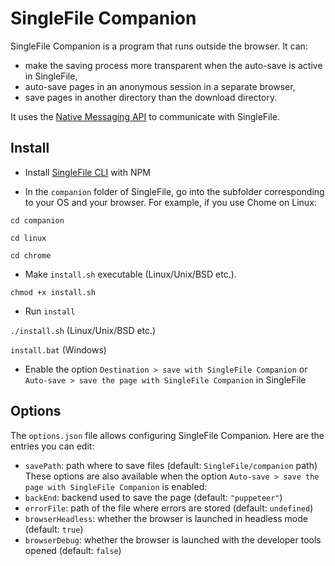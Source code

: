 # SingleFile Companion
SingleFile Companion is a program that runs outside the browser. It can:
 - make the saving process more transparent when the auto-save is active in SingleFile,  
 - auto-save pages in an anonymous session in a separate browser,
 - save pages in another directory than the download directory.
 
 It uses the [Native Messaging API](https://developer.mozilla.org/docs/Mozilla/Add-ons/WebExtensions/Native_messaging) to communicate with SingleFile.

## Install

 - Install [SingleFile CLI](https://github.com/gildas-lormeau/SingleFile/tree/master/cli) with NPM

 - In the `companion` folder of SingleFile, go into the subfolder corresponding to your OS and your browser. For example, if you use Chome on Linux:

`cd companion`

`cd linux`

`cd chrome`

 - Make `install.sh` executable (Linux/Unix/BSD etc.).

`chmod +x install.sh`

 - Run `install`

`./install.sh` (Linux/Unix/BSD etc.)

`install.bat` (Windows)

 - Enable the option `Destination > save with SingleFile Companion` or `Auto-save > save the page with SingleFile Companion` in SingleFile

## Options

The `options.json` file allows configuring SingleFile Companion. Here are the entries you can edit:
 - `savePath`: path where to save files (default: `SingleFile/companion` path)
These options are also available when the option `Auto-save > save the page with SingleFile Companion` is enabled:
 - `backEnd`: backend used to save the page (default: `"puppeteer"`)
 - `errorFile`: path of the file where errors are stored (default: `undefined`)
 - `browserHeadless`: whether the browser is launched in headless mode (default: `true`)
 - `browserDebug`: whether the browser is launched with the developer tools opened (default: `false`)
